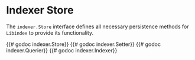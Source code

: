 # Indexer Store
The `indexer.Store` interface defines all necessary persistence methods for
`Libindex` to provide its functionality.

{{# godoc indexer.Store}}
{{# godoc indexer.Setter}}
{{# godoc indexer.Querier}}
{{# godoc indexer.Indexer}}
